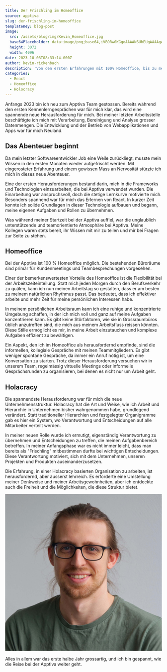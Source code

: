 ```yaml
---
title: Der Frischling im Homeoffice
source: apptiva
slug: der-frischling-im-homeoffice
templateKey: blog-post
image:
  src: /assets/blog/img/Kevin_Homeoffice.jpg
  base64Placeholder: data:image/png;base64,iVBORw0KGgoAAAANSUhEUgAAAAgAAAAGCAIAAABxZ0isAAAACXBIWXMAAAsTAAALEwEAmpwYAAAAoUlEQVR4nAGWAGn/AOXm45R4bJB2acG9ttHLxNDKvszGu8e9sgD39vGJfXl5cGnAurLNx77Mx7zHvbPFu68A8vLycmxZVkc9lJeYwsrQg4SCo6Scn52WAP37/19lbRMPIF1UT3+Ah3FycqGopIiOiwBhXFxUfbIAIl47OEhQMhxrTTdpWkNfUkAAJiQlGUh6AAAyABJCVEA8rH1Jm3VFnHVEqeBKFWG2PPwAAAAASUVORK5CYII=
  height: 3072
  width: 4096
date: 2023-10-03T08:33:14.000Z
author: kevin-rickenbach
description: 'Von den ersten Erfahrungen mit 100% Homeoffice, bis zu meiner Rollenfindung in einer Holocracy Unternehmensstruktur.'
categories:
  - React
  - Homeoffice
  - Holocracy
---
```


Anfangs 2023 bin ich neu zum Apptiva Team gestossen. Bereits während den ersten Kennenlerngesprächen war für mich klar, das wird eine spannende neue Herausforderung für mich. Bei meiner letzten Arbeitsstelle beschäftigte ich mich mit Verarbeitung, Bereinigung und Analyse grosser Datenmengen. Die Entwicklung und der Betrieb von Webapplikationen und Apps war für mich Neuland.

## Das Abenteuer beginnt

Da mein letzter Softwareentwickler Job eine Weile zurückliegt, musste mein Wissen in den ersten Monaten wieder aufgefrischt werden. Mit eingerosteter Erfahrung und einem gewissen Mass an Nervosität stürzte ich mich in dieses neue Abenteuer.

Eine der ersten Herausforderungen bestand darin, mich in die Frameworks und Technologien einzuarbeiten, die bei Apptiva verwendet wurden. Die Einarbeitung war anspruchsvoll, doch die stetige Lernkurve motivierte mich. Besonders spannend war für mich das Erlernen von React. In kurzer Zeit konnte ich solide Grundlagen in dieser Technologie aufbauen und begann, meine eigenen Aufgaben und Rollen zu übernehmen.

Was während meiner Startzeit bei der Apptiva auffiel, war die unglaublich unterstützende und teamorientierte Atmosphäre bei Apptiva. Meine Kollegen waren stets bereit, ihr Wissen mit mir zu teilen und mir bei Fragen zur Seite zu stehen.

## Homeoffice

Bei der Apptiva ist 100 % Homeoffice möglich. Die bestehenden Büroräume sind primär für Kundenmeetings und Teambesprechungen vorgesehen.

Einer der bemerkenswertesten Vorteile des Homeoffice ist die Flexibilität bei der Arbeitszeiteinteilung. Statt mich jeden Morgen durch den Berufsverkehr zu quälen, kann ich nun meinen Arbeitstag so gestalten, dass er am besten zu meinem natürlichen Rhythmus passt. Das bedeutet, dass ich effektiver arbeite und mehr Zeit für meine persönlichen Interessen habe.

In meinem persönlichen Arbeitsraum kann ich eine ruhige und konzentrierte Umgebung schaffen, in der ich mich voll und ganz auf meine Aufgaben konzentrieren kann. Es gibt keine Störfaktoren, wie sie in Grossraumbüros üblich anzutreffen sind, die mich aus meinem Arbeitsfluss reissen könnten. Diese Stille ermöglicht es mir, in meine Arbeit einzutauchen und komplexe Aufgaben effizient zu bewältigen.

Ein Aspekt, den ich im Homeoffice als herausfordernd empfinde, sind die informellen, kollegiale Gespräche mit meinen Teammitgliedern. Es gibt weniger spontane Gespräche, da immer ein Anruf nötig ist, um eine Konversation zu starten. Trotz dieser Herausforderung versuchen wir in unserem Team, regelmässig virtuelle Meetings oder informelle Gesprächsrunden zu organisieren, bei denen es nicht nur um Arbeit geht.

## Holacracy

Die spannendste Herausforderung war für mich die neue Unternehmensstruktur. Holacracy hat die Art und Weise, wie ich Arbeit und Hierarchie in Unternehmen bisher wahrgenommen habe, grundlegend verändert. Statt traditioneller Hierarchien und festgelegter Organigramme gab es hier ein System, wo Verantwortung und Entscheidungen auf alle Mitarbeiter verteilt werden.

In meiner neuen Rolle wurde ich ermutigt, eigenständig Verantwortung zu übernehmen und Entscheidungen zu treffen, die meinen Aufgabenbereich betreffen. In meiner Anfangsphase war es nicht immer leicht, dass man bereits als "Frischling" mitbestimmen durfte bei wichtigen Entscheidungen. Diese Verantwortung motiviert, sich mit dem Unternehmen, unseren Projekten und Produkten auseinanderzusetzen.

Die Erfahrung, in einer Holacracy basierten Organisation zu arbeiten, ist herausfordernd, aber äusserst lehrreich. Es erforderte eine Umstellung meiner Denkweise und meiner Arbeitsgewohnheiten, aber ich entdeckte auch die Freiheit und die Möglichkeiten, die diese Struktur bietet.

![](img/kevin-rickenbach.jpg)

Alles in allem war das erste halbe Jahr grossartig, und ich bin gespannt, wie die Reise bei der Apptiva weiter geht.
